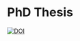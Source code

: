# PhD Thesis

[![DOI](https://zenodo.org/badge/314851641.svg)](https://zenodo.org/badge/latestdoi/314851641)
